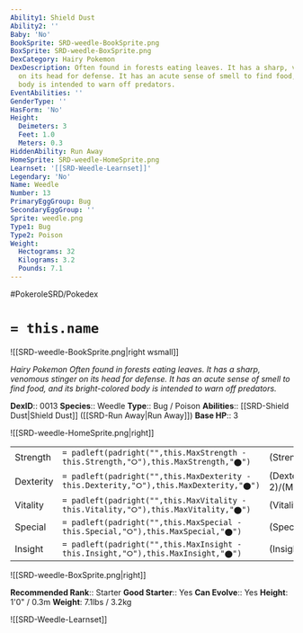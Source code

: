 ```yaml
---
Ability1: Shield Dust
Ability2: ''
Baby: 'No'
BookSprite: SRD-weedle-BookSprite.png
BoxSprite: SRD-weedle-BoxSprite.png
DexCategory: Hairy Pokemon
DexDescription: Often found in forests eating leaves. It has a sharp, venomous stinger
  on its head for defense. It has an acute sense of smell to find food, and its bright-colored
  body is intended to warn off predators.
EventAbilities: ''
GenderType: ''
HasForm: 'No'
Height:
  Deimeters: 3
  Feet: 1.0
  Meters: 0.3
HiddenAbility: Run Away
HomeSprite: SRD-weedle-HomeSprite.png
Learnset: '[[SRD-Weedle-Learnset]]'
Legendary: 'No'
Name: Weedle
Number: 13
PrimaryEggGroup: Bug
SecondaryEggGroup: ''
Sprite: weedle.png
Type1: Bug
Type2: Poison
Weight:
  Hectograms: 32
  Kilograms: 3.2
  Pounds: 7.1
---
```


#PokeroleSRD/Pokedex

# `= this.name`

![[SRD-weedle-BookSprite.png|right wsmall]]

*Hairy Pokemon*
*Often found in forests eating leaves. It has a sharp, venomous stinger on its head for defense. It has an acute sense of smell to find food, and its bright-colored body is intended to warn off predators.*

**DexID**:: 0013
**Species**:: Weedle
**Type**:: Bug / Poison
**Abilities**:: [[SRD-Shield Dust|Shield Dust]] ([[SRD-Run Away|Run Away]])
**Base HP**:: 3

![[SRD-weedle-HomeSprite.png|right]]

|           |                                                                                        |                                          |
| --------- | -------------------------------------------------------------------------------------- | ---------------------------------------- |
| Strength  | `= padleft(padright("",this.MaxStrength - this.Strength,"⭘"),this.MaxStrength,"⬤")`    | (Strength::1)/(MaxStrength::3)   |
| Dexterity | `= padleft(padright("",this.MaxDexterity - this.Dexterity,"⭘"),this.MaxDexterity,"⬤")` | (Dexterity:: 2)/(MaxDexterity::4) |
| Vitality  | `= padleft(padright("",this.MaxVitality - this.Vitality,"⭘"),this.MaxVitality,"⬤")`    | (Vitality::1)/(MaxVitality::3)   |
| Special   | `= padleft(padright("",this.MaxSpecial - this.Special,"⭘"),this.MaxSpecial,"⬤")`       | (Special::1)/(MaxSpecial::3)     |
| Insight   | `= padleft(padright("",this.MaxInsight - this.Insight,"⭘"),this.MaxInsight,"⬤")`       | (Insight::1)/(MaxInsight::3)     |

![[SRD-weedle-BoxSprite.png|right]]

**Recommended Rank**:: Starter
**Good Starter**:: Yes
**Can Evolve**:: Yes
**Height**: 1'0" / 0.3m
**Weight**: 7.1lbs / 3.2kg

![[SRD-Weedle-Learnset]]